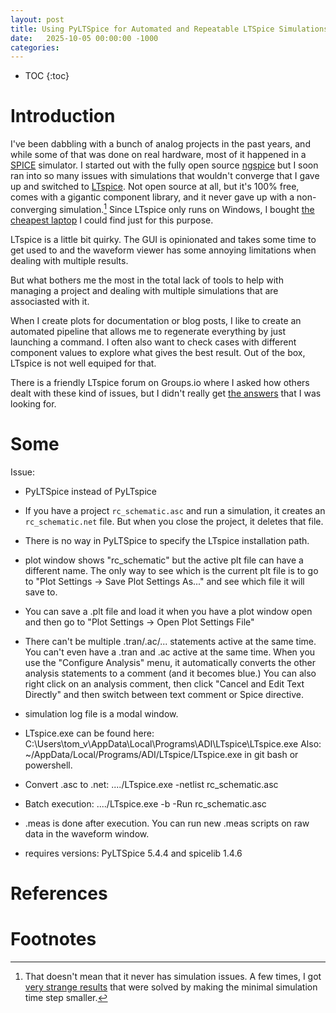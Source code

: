 ```yaml
---
layout: post
title: Using PyLTSpice for Automated and Repeatable LTSpice Simulations
date:   2025-10-05 00:00:00 -1000
categories:
---
```


* TOC
{:toc}

# Introduction

I've been dabbling with a bunch of analog projects in the past years, and while some
of that was done on real hardware, most of it happened in a 
[SPICE](https://en.wikipedia.org/wiki/SPICE) 
simulator. I started out with the fully open source [ngspice](https://ngspice.sourceforge.io/)
but I soon ran into so many issues with simulations that wouldn't converge that I gave
up and switched to [LTspice](https://www.analog.com/en/resources/design-tools-and-calculators/ltspice-simulator.html).
Not open source at all, but it's 100% free, comes with a gigantic component library,
and it never gave up with a non-converging simulation.[^time_step_too_large]
Since LTspice only runs on Windows, I bought 
[the cheapest laptop](/2025/03/12/HP-Laptop-17-RAM-Upgrade.html) I could find just
for this purpose.

[^time_step_too_large]: That doesn't mean that it never has simulation issues.
   A few times, I got [very strange results](https://electronics.stackexchange.com/questions/754308/understand-mismatch-between-small-signal-ac-amplitude-and-transient-amplitude-a) 
   that were solved by making the minimal simulation time step smaller.

LTspice is a little bit quirky. The GUI is opinionated and takes some time to get used to
and the waveform viewer has some annoying limitations when dealing with multiple
results.

But what bothers me the most in the total lack of tools to help with managing
a project and dealing with multiple simulations that are associasted with it.

When I create plots for documentation or blog posts, I like to create an automated pipeline
that allows me to regenerate everything by just launching a command. I often also
want to check cases with different component values to explore what gives the best result.
Out of the box, LTspice is not well equiped for that. 

There is a friendly LTspice forum on Groups.io where I asked how others dealt with these kind 
of issues, but I didn't really get [the answers](https://groups.io/g/LTspice/topic/115566583#msg162688) 
that I was looking for.

# Some 






Issue:

* PyLTSpice instead of PyLTspice 
* If you have a project `rc_schematic.asc` and run a simulation, it creates
  an `rc_schematic.net` file. But when you close the project, it deletes that file.
* There is no way in PyLTSpice to specify the LTspice installation path.
* plot window shows "rc_schematic" but the active plt file can have a different name.
  The only way to see which is the current plt file is to go to
  "Plot Settings -> Save Plot Settings As..." and see which file it will save to.
* You can save a .plt file and load it when you have a plot window open and then go to 
  "Plot Settings -> Open Plot Settings File"
* There can't be multiple .tran/.ac/... statements active at the same time. 
  You can't even have a .tran and .ac active at the same time. When you use the 
  "Configure Analysis" menu, it automatically converts the other analysis statements
  to a comment (and it becomes blue.) You can also right click on an analysis
  comment, then click "Cancel and Edit Text Directly" and then switch between
  text comment or Spice directive.
* simulation log file is a modal window.

* LTspice.exe can be found here: C:\Users\tom_v\AppData\Local\Programs\ADI\LTspice\LTspice.exe
  Also: ~/AppData/Local/Programs/ADI/LTspice/LTspice.exe in git bash or powershell.

* Convert .asc to .net: ..../LTspice.exe -netlist rc_schematic.asc
* Batch execution: ..../LTspice.exe -b -Run rc_schematic.asc
* .meas is done after execution. You can run new .meas scripts on raw data in the waveform
  window.
* requires versions: PyLTSpice 5.4.4 and spicelib 1.4.6


# References

# Footnotes
